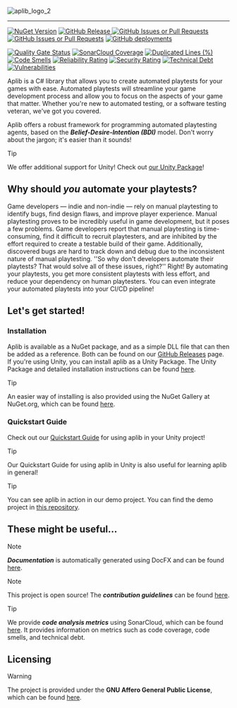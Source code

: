 ![aplib_logo_2](https://github.com/team-zomsa/aplib.net/assets/74355598/de17ee39-d659-444f-8952-e3f564cac52e)

---

[![NuGet Version](https://img.shields.io/nuget/v/Aplib.Core)](https://www.nuget.org/packages/Aplib.Core/)
[![GitHub Release](https://img.shields.io/github/v/release/team-zomsa/aplib.net?label=GitHub%20Release)
](https://github.com/team-zomsa/aplib.net/releases)
[![GitHub Issues or Pull Requests](https://img.shields.io/github/issues/team-zomsa/aplib.net)](https://github.com/team-zomsa/aplib.net/issues)
[![GitHub Issues or Pull Requests](https://img.shields.io/github/issues-pr/team-zomsa/aplib.net)](https://github.com/team-zomsa/aplib.net/pulls)
[![GitHub deployments](https://img.shields.io/github/deployments/team-zomsa/aplib.net/github-pages?label=docfx)
](https://team-zomsa.github.io/aplib.net/)

[![Quality Gate Status](https://sonarcloud.io/api/project_badges/measure?project=team-zomsa_aplib.net&metric=alert_status)](https://sonarcloud.io/project/overview?id=team-zomsa_aplib.net)
[![SonarCloud Coverage](https://sonarcloud.io/api/project_badges/measure?project=team-zomsa_aplib.net&metric=coverage)](https://sonarcloud.io/project/overview?id=team-zomsa_aplib.net)
[![Duplicated Lines (%)](https://sonarcloud.io/api/project_badges/measure?project=team-zomsa_aplib.net&metric=duplicated_lines_density)](https://sonarcloud.io/project/overview?id=team-zomsa_aplib.net)
[![Code Smells](https://sonarcloud.io/api/project_badges/measure?project=team-zomsa_aplib.net&metric=code_smells)](https://sonarcloud.io/project/overview?id=team-zomsa_aplib.net)
[![Reliability Rating](https://sonarcloud.io/api/project_badges/measure?project=team-zomsa_aplib.net&metric=reliability_rating)](https://sonarcloud.io/project/overview?id=team-zomsa_aplib.net)
[![Security Rating](https://sonarcloud.io/api/project_badges/measure?project=team-zomsa_aplib.net&metric=security_rating)](https://sonarcloud.io/project/overview?id=team-zomsa_aplib.net)
[![Technical Debt](https://sonarcloud.io/api/project_badges/measure?project=team-zomsa_aplib.net&metric=sqale_index)](https://sonarcloud.io/project/overview?id=team-zomsa_aplib.net)
[![Vulnerabilities](https://sonarcloud.io/api/project_badges/measure?project=team-zomsa_aplib.net&metric=vulnerabilities)](https://sonarcloud.io/project/overview?id=team-zomsa_aplib.net)

Aplib is a C# library that allows you to create automated playtests for your games with ease. Automated playtests will streamline your game development process and allow you to focus on the aspects of your game that matter. Whether you're new to automated testing, or a software testing veteran, we've got you covered.

Aplib offers a robust framework for programming automated playtesting agents, based on the ***Belief-Desire-Intention (BDI)*** model. Don't worry about the jargon; it's easier than it sounds!

> [!TIP]  
> We offer additional support for Unity! Check out [our Unity Package](https://github.com/team-zomsa/Aplib-Unity-Package)!

## Why should *you* automate your playtests?

Game developers — indie and non-indie — rely on manual playtesting to identify bugs, find design flaws, and improve player experience. Manual playtesting proves to be incredibly useful in game development, but it poses a few problems. Game developers report that manual playtesting is time-consuming, find it difficult to recruit playtesters, and are inhibited by the effort required to create a testable build of their game. Additionally, discovered bugs are hard to track down and debug due to the inconsistent nature of manual playtesting. ''So why don't developers automate their playtests? That would solve all of these issues, right?'' Right! By automating your playtests, you get more consistent playtests with less effort, and reduce your dependency on human playtesters. You can even integrate your automated playtests into your CI/CD pipeline!

## Let's get started!

### Installation
Aplib is available as a NuGet package, and as a simple DLL file that can then be added as a reference.
Both can be found on our [GitHub Releases](https://github.com/team-zomsa/aplib.net/releases) page. If you're using Unity, you can install aplib as a Unity Package. The Unity Package and detailed installation instructions can be found [here](https://github.com/team-zomsa/Aplib-Unity-Package).

> [!TIP]
> An easier way of installing is also provided using the NuGet Gallery at NuGet.org, which can be found [here](https://www.nuget.org/packages/Aplib.Core/).

### Quickstart Guide
Check out our [Quickstart Guide](https://github.com/team-zomsa/aplib.net/wiki/Quick-Start-Guide) for using aplib in your Unity project!

> [!TIP]
> Our Quickstart Guide for using aplib in Unity is also useful for learning aplib in general!

> [!TIP]
> You can see aplib in action in our demo project. You can find the demo project in [this repository](https://github.com/team-zomsa/aplib.net-demo).

## These might be useful...

> [!NOTE]
> **_Documentation_** is automatically generated using DocFX and can be found [here](https://team-zomsa.github.io/aplib.net/).

> [!NOTE]
> This project is open source! The **_contribution guidelines_** can be found [here](https://github.com/team-zomsa/aplib.net/blob/main/CONTRIBUTING.md).

> [!TIP]
> We provide **_code analysis metrics_** using SonarCloud, which can be found [here](https://sonarcloud.io/dashboard?id=team-zomsa_aplib.net).
> It provides information on metrics such as code coverage, code smells, and technical debt.

## Licensing
> [!WARNING]
> The project is provided under the **GNU Affero General Public License**, which can be found [here](https://github.com/team-zomsa/aplib.net/blob/main/LICENSE).
